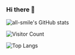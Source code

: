 ### Hi there 👋

![all-smile's GitHub stats](https://github-readme-stats.vercel.app/api?username=ryanlee38&show_icons=true&theme=tokyonight)

![Visitor Count](https://profile-counter.glitch.me/ryanlee38/count.svg)

![Top Langs](https://github-readme-stats.vercel.app/api/top-langs/?username=ryanlee38&layout=compact&theme=tokyonight)

<!--
**RyanLee38/ryanlee38** is a ✨ _special_ ✨ repository because its `README.md` (this file) appears on your GitHub profile.

Here are some ideas to get you started:

- 🔭 I’m currently working on ...
- 🌱 I’m currently learning ...
- 👯 I’m looking to collaborate on ...
- 🤔 I’m looking for help with ...
- 💬 Ask me about ...
- 📫 How to reach me: ...
- 😄 Pronouns: ...
- ⚡ Fun fact: ...
-->
